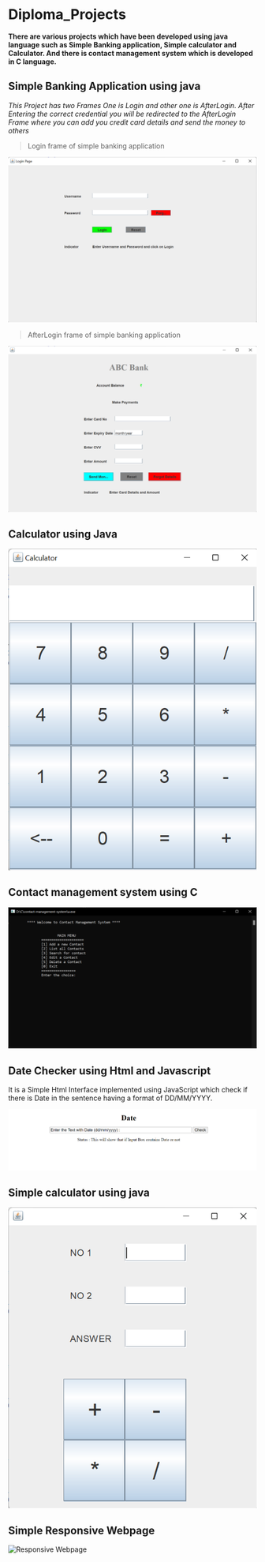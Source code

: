 # Diploma_Projects

**There are various projects which have been developed using java language such as Simple Banking application, Simple calculator and Calculator. And there is contact management system which is developed in C language.**

## Simple Banking Application using java
*This Project has two Frames One is Login and other one is AfterLogin. After Entering the correct credential you will be redirected to the AfterLogin Frame where you can add you credit card details and send the money to others*

>Login frame of simple banking application

![This is an image](/simple_banking_system/login.png)

>AfterLogin frame of simple banking application

![This is an image](/simple_banking_system/after-login.png)


## Calculator using Java

![This is an image](/calculator/calculator.png)


## Contact management system using C

![This is an image](/contact-management-system/contact-management-system.png)


## Date Checker using Html and Javascript

It is a Simple Html Interface implemented using JavaScript which check if there is Date in the sentence having a format of DD/MM/YYYY.

![Date Checker](/Date_Checker/date-checker.png)


## Simple calculator using java

![This is an image](/simple_calculator/simple-calculator.png)


## Simple Responsive Webpage

![Responsive Webpage](/Responsive_Webpage/responsive-webpage.png)









